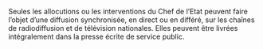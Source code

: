 Seules les allocutions ou les interventions du Chef de l’Etat peuvent faire l’objet d’une diffusion synchronisée, en direct ou en différé, sur les chaînes de radiodiffusion et de télévision nationales.
Elles peuvent être livrées intégralement dans la presse écrite de service public.